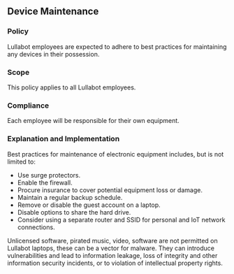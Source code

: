 ## Device Maintenance

### Policy
Lullabot employees are expected to adhere to best practices for maintaining any devices in their possession. 

### Scope
This policy applies to all Lullabot employees.

### Compliance
Each employee will be responsible for their own equipment.

### Explanation and Implementation

Best practices for maintenance of electronic equipment includes, but is not limited to:

- Use surge protectors.
- Enable the firewall.
- Procure insurance to cover potential equipment loss or damage.
- Maintain a regular backup schedule.
- Remove or disable the guest account on a laptop.
- Disable options to share the hard drive.
- Consider using a separate router and SSID for personal and IoT network connections.

Unlicensed software, pirated music, video, software are not permitted on Lullabot laptops, these can be a vector for malware. They can introduce vulnerabilities and lead to information leakage, loss of integrity and other information security incidents, or to violation of intellectual property rights.


